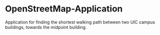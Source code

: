 # OpenStreetMap-Application
Application for finding the shortest walking path between two UIC campus buildings, towards the midpoint building.
